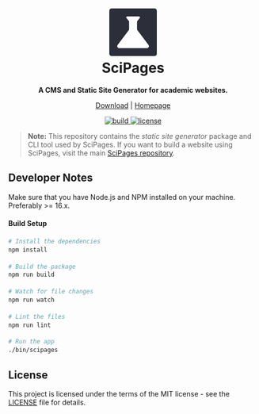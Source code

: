 <div align="center">
  <h1>
    <a href="https://github.com/scipages/scipages/">
      <img alt="SciPages logo" src="https://github.com/scipages/scipages/blob/main/public/icons/favicon-96x96.png?raw=true" width="96">
    </a>
    <br />
    SciPages
  </h1>
  <p align="center">
    <strong>A CMS and Static Site Generator for academic websites.</strong>
  </p>

  [Download](https://github.com/scipages/scipages/releases) | [Homepage](https://www.scipages.org)

  <a href="https://github.com/scipages/gen/actions">
    <img src="https://github.com/scipages/gen/workflows/build/badge.svg" alt="build" />
  </a>
  <a href="./LICENSE">
    <img src="https://img.shields.io/github/license/scipages/scipages" alt="license" />
  </a>
</div>

> **Note:** This repository contains the _static site generator_ package
> and CLI tool used by SciPages. If you want to build a website using SciPages,
> visit the main [SciPages repository](https://github.com/scipages/scipages).

## Developer Notes

Make sure that you have Node.js and NPM installed on your machine. Preferably >= 16.x.

#### Build Setup

```bash
# Install the dependencies
npm install

# Build the package
npm run build

# Watch for file changes
npm run watch

# Lint the files
npm run lint

# Run the app
./bin/scipages
```

## License

This project is licensed under the terms of the MIT license - see the [LICENSE](LICENSE) file for details.
